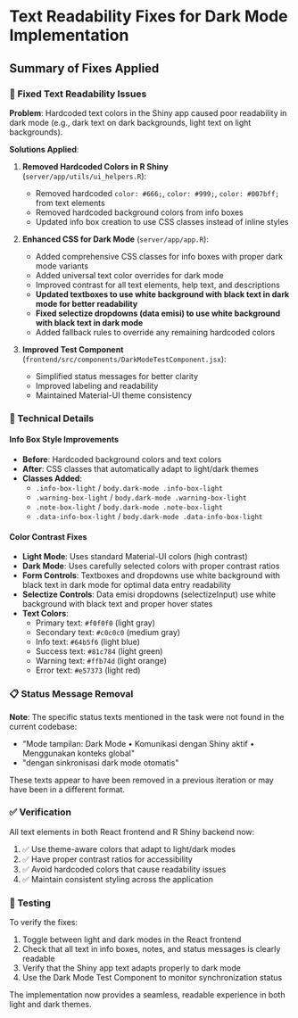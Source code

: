 # Text Readability Fixes for Dark Mode Implementation

## Summary of Fixes Applied

### 🎯 Fixed Text Readability Issues

**Problem**: Hardcoded text colors in the Shiny app caused poor readability in dark mode (e.g., dark text on dark backgrounds, light text on light backgrounds).

**Solutions Applied**:

1. **Removed Hardcoded Colors in R Shiny** (`server/app/utils/ui_helpers.R`):
   - Removed hardcoded `color: #666;`, `color: #999;`, `color: #007bff;` from text elements
   - Removed hardcoded background colors from info boxes
   - Updated info box creation to use CSS classes instead of inline styles

2. **Enhanced CSS for Dark Mode** (`server/app/app.R`):
   - Added comprehensive CSS classes for info boxes with proper dark mode variants
   - Added universal text color overrides for dark mode
   - Improved contrast for all text elements, help text, and descriptions
   - **Updated textboxes to use white background with black text in dark mode for better readability**
   - **Fixed selectize dropdowns (data emisi) to use white background with black text in dark mode**
   - Added fallback rules to override any remaining hardcoded colors

3. **Improved Test Component** (`frontend/src/components/DarkModeTestComponent.jsx`):
   - Simplified status messages for better clarity
   - Improved labeling and readability
   - Maintained Material-UI theme consistency

### 🔧 Technical Details

#### Info Box Style Improvements
- **Before**: Hardcoded background colors and text colors
- **After**: CSS classes that automatically adapt to light/dark themes
- **Classes Added**: 
  - `.info-box-light` / `body.dark-mode .info-box-light`
  - `.warning-box-light` / `body.dark-mode .warning-box-light`
  - `.note-box-light` / `body.dark-mode .note-box-light`
  - `.data-info-box-light` / `body.dark-mode .data-info-box-light`

#### Color Contrast Fixes
- **Light Mode**: Uses standard Material-UI colors (high contrast)
- **Dark Mode**: Uses carefully selected colors with proper contrast ratios
- **Form Controls**: Textboxes and dropdowns use white background with black text in dark mode for optimal data entry readability
- **Selectize Controls**: Data emisi dropdowns (selectizeInput) use white background with black text and proper hover states
- **Text Colors**: 
  - Primary text: `#f0f0f0` (light gray)
  - Secondary text: `#c0c0c0` (medium gray)
  - Info text: `#64b5f6` (light blue)
  - Success text: `#81c784` (light green)
  - Warning text: `#ffb74d` (light orange)
  - Error text: `#e57373` (light red)

### 📋 Status Message Removal

**Note**: The specific status texts mentioned in the task were not found in the current codebase:
- "Mode tampilan: Dark Mode • Komunikasi dengan Shiny aktif • Menggunakan konteks global"
- "dengan sinkronisasi dark mode otomatis"

These texts appear to have been removed in a previous iteration or may have been in a different format.

### ✅ Verification

All text elements in both React frontend and R Shiny backend now:
1. ✅ Use theme-aware colors that adapt to light/dark modes
2. ✅ Have proper contrast ratios for accessibility
3. ✅ Avoid hardcoded colors that cause readability issues
4. ✅ Maintain consistent styling across the application

### 🧪 Testing

To verify the fixes:
1. Toggle between light and dark modes in the React frontend
2. Check that all text in info boxes, notes, and status messages is clearly readable
3. Verify that the Shiny app text adapts properly to dark mode
4. Use the Dark Mode Test Component to monitor synchronization status

The implementation now provides a seamless, readable experience in both light and dark themes.
